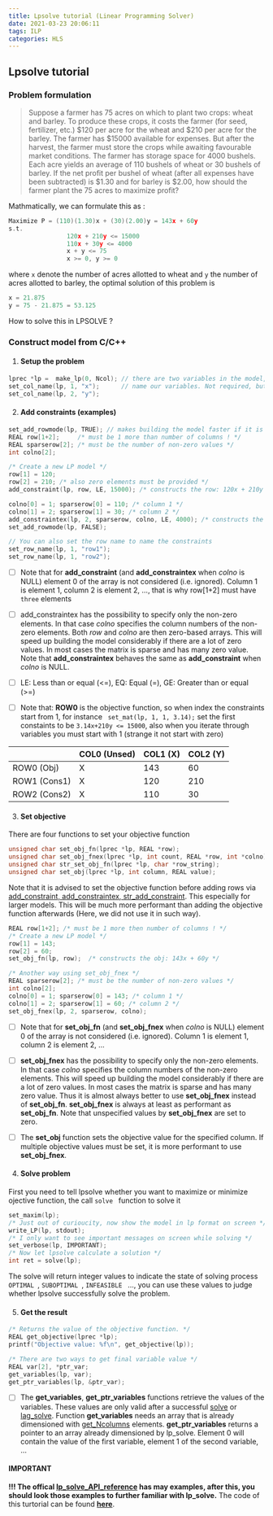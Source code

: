 ```yaml
---
title: Lpsolve tutorial (Linear Programming Solver)
date: 2021-03-23 20:06:11
tags: ILP
categories: HLS
---
```


## Lpsolve tutorial

### Problem formulation

> Suppose a farmer has 75 acres on which to plant two crops: wheat and barley. To produce these crops, it costs the farmer (for seed, fertilizer, etc.) $120 per acre for the wheat and $210 per acre for the barley. The farmer has $15000 available for expenses. But after the harvest, the farmer must store the crops while awaiting favourable market conditions. The farmer has storage space for 4000 bushels. Each acre yields an average of 110 bushels of wheat or 30 bushels of barley. If the net profit per bushel of wheat (after all expenses have been subtracted) is $1.30 and for barley is $2.00, how should the farmer plant the 75 acres to maximize profit?
>

Mathmatically, we can formulate this as :

```c
Maximize P = (110)(1.30)x + (30)(2.00)y = 143x + 60y
s.t.            
				120x + 210y <= 15000
                110x + 30y <= 4000
                x + y <= 75
                x >= 0, y >= 0
```

<!--more-->

where  `x` denote the number of acres allotted to wheat and `y` the number of acres allotted to barley, the optimal solution of this problem is 

```c
x = 21.875
y = 75 - 21.875 = 53.125
```

How to solve this in LPSOLVE ?

### Construct model from C/C++

1. ####  Setup the problem

```c
lprec *lp =  make_lp(0, Ncol); // there are two variables in the model, Ncol = 2
set_col_name(lp, 1, "x");	   // name our variables. Not required, but can be useful 
set_col_name(lp, 2, "y");
```

2. #### Add constraints (examples)

```c
set_add_rowmode(lp, TRUE); // makes building the model faster if it is done rows by row
REAL row[1+2];     /* must be 1 more than number of columns ! */
REAL sparserow[2]; /* must be the number of non-zero values */
int colno[2];

/* Create a new LP model */
row[1] = 120;
row[2] = 210; /* also zero elements must be provided */
add_constraint(lp, row, LE, 15000); /* constructs the row: 120x + 210y <= 15000 */

colno[0] = 1; sparserow[0] = 110; /* column 1 */
colno[1] = 2; sparserow[1] = 30; /* column 2 */
add_constraintex(lp, 2, sparserow, colno, LE, 4000); /* constructs the row: 110x + 30y <= 4000 */
set_add_rowmode(lp, FALSE);

// You can also set the row name to name the constraints
set_row_name(lp, 1, "row1");
set_row_name(lp, 1, "row2");
```

- [ ] Note that for **add_constraint** (and **add_constraintex** when *colno* is NULL) element 0 of the array is not considered (i.e. ignored). Column 1 is element 1, column 2 is element 2, ..., that is why row[1+2] must have `three` elements

- [ ] add_constraintex has the possibility to specify only the non-zero elements. In that case *colno* specifies the column numbers of the non-zero elements. Both *row* and *colno* are then zero-based arrays. This will speed up building the model considerably if there are a lot of zero values. In most cases the matrix is sparse and has many zero value. Note that **add_constraintex** behaves the same as **add_constraint** when *colno* is NULL.

- [ ] LE:  Less than or equal (<=), EQ:  Equal (=), GE:  Greater than or equal (>=)

- [ ] Note that: **ROW0** is the objective function, so when index the constraints start from 1, for instance ` set_mat(lp, 1, 1, 3.14);` set the first constaints to be `3.14x+210y <= 15000`, also when you iterate through variables you must start with 1 (strange it not start with zero)

|              | COL0 (Unsed) | COL1 (X) | COL2 (Y) |
| ------------ | ------------ | -------- | -------- |
| ROW0 (Obj)   | X            | 143      | 60       |
| ROW1 (Cons1) | X            | 120      | 210      |
| ROW2 (Cons2) | X            | 110      | 30       |

3. #### Set objective

There are four functions to set your objective function

```c
unsigned char set_obj_fn(lprec *lp, REAL *row);
unsigned char set_obj_fnex(lprec *lp, int count, REAL *row, int *colno);
unsigned char str_set_obj_fn(lprec *lp, char *row_string);
unsigned char set_obj(lprec *lp, int column, REAL value);
```

Note that it is advised to set the objective function before adding rows via [add_constraint, add_constraintex, str_add_constraint](http://lpsolve.sourceforge.net/5.5/add_constraint.htm). This especially for larger models. This will be much more performant than adding the objective function afterwards (Here, we did not use it in such way).

```c
REAL row[1+2]; /* must be 1 more then number of columns ! */
/* Create a new LP model */
row[1] = 143;
row[2] = 60;
set_obj_fn(lp, row);  /* constructs the obj: 143x + 60y */

/* Another way using set_obj_fnex */
REAL sparserow[2]; /* must be the number of non-zero values */
int colno[2];
colno[0] = 1; sparserow[0] = 143; /* column 1 */
colno[1] = 2; sparserow[1] = 60; /* column 2 */
set_obj_fnex(lp, 2, sparserow, colno);
```

- [ ] Note that for **set_obj_fn** (and **set_obj_fnex** when *colno* is NULL) element 0 of the array is not considered (i.e. ignored). Column 1 is element 1, column 2 is element 2, ...

- [ ] **set_obj_fnex** has the possibility to specify only the non-zero elements. In that case *colno* specifies the column numbers of the non-zero elements. This will speed up building the model considerably if there are a lot of zero values. In most cases the matrix is sparse and has many zero value. Thus it is almost always better to use **set_obj_fnex** instead of **set_obj_fn**. **set_obj_fnex** is always at least as performant as **set_obj_fn**. Note that unspecified values by **set_obj_fnex** are set to zero.

- [ ] The **set_obj** function sets the objective value for the specified column. If multiple objective values must be set, it is more performant to use **set_obj_fnex**.

4. #### Solve problem

First you need to tell lpsolve whether you want to maximize or minimize ojective function, the call `solve ` function to solve it

```c
set_maxim(lp);
/* Just out of curioucity, now show the model in lp format on screen */
write_LP(lp, stdout); 
/* I only want to see important messages on screen while solving */
set_verbose(lp, IMPORTANT); 
/* Now let lpsolve calculate a solution */
int ret = solve(lp);
```

The solve will return integer values to indicate the state of solving process `OPTIMAL `, `SUBOPTIMAL `, `INFEASIBLE ` ..., you can use these values to judge whether lpsolve successfully solve the problem.

5. #### Get the result

```c
/* Returns the value of the objective function. */
REAL get_objective(lprec *lp);
printf("Objective value: %f\n", get_objective(lp));

/* There are two ways to get final variable value */
REAL var[2], *ptr_var;
get_variables(lp, var);
get_ptr_variables(lp, &ptr_var);
```

- [ ] The **get_variables**, **get_ptr_variables** functions retrieve the values of the variables. These values are only valid after a successful [solve](http://lpsolve.sourceforge.net/5.5/solve.htm) or [lag_solve](http://lpsolve.sourceforge.net/5.5/lag_solve.htm). Function **get_variables** needs an array that is already dimensioned with [get_Ncolumns](http://lpsolve.sourceforge.net/5.5/get_Ncolumns.htm) elements. **get_ptr_variables** returns a pointer to an array already dimensioned by lp_solve. Element 0 will contain the value of the first variable, element 1 of the second variable, ...



#### IMPORTANT

**!!! The offical [lp_solve_API_reference](http://lpsolve.sourceforge.net/5.5/) has may examples, after this, you should look those examples to further familiar with lp_solve.**  The code of this turtorial can be found **[here](https://github.com/lirui-shanghaitech/llvm_notes/tree/main/TUR_APP/lpsolve_tur)**.